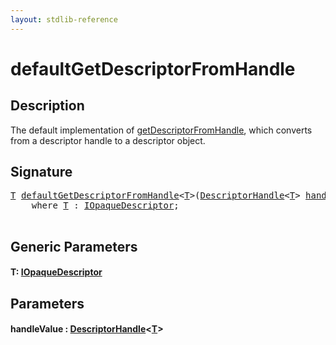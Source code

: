 ```yaml
---
layout: stdlib-reference
---
```


# defaultGetDescriptorFromHandle

## Description

The default implementation of <span class='code'><a href="getdescriptorfromhandle-3dh.html">getDescriptorFromHandle</a></span>, which converts from a descriptor handle
to a descriptor object.




## Signature 

<pre>
<a href="defaultgetdescriptorfromhandle-7ako.html#typeparam-T" class="code_type">T</a> <a href="defaultgetdescriptorfromhandle-7ako.html">defaultGetDescriptorFromHandle</a>&lt;<a href="defaultgetdescriptorfromhandle-7ako.html#typeparam-T" class="code_type">T</a>&gt;(<a href="../types/descriptorhandle-0a/index.html" class="code_type">DescriptorHandle</a>&lt;<a href="defaultgetdescriptorfromhandle-7ako.html#typeparam-T" class="code_type">T</a>&gt; <a href="defaultgetdescriptorfromhandle-7ako.html#decl-handleValue" class="code_param">handleValue</a>)
    <span class='code_keyword'>where</span> <a href="defaultgetdescriptorfromhandle-7ako.html#typeparam-T" class="code_type">T</a> : <a href="../interfaces/iopaquedescriptor-017/index.html" class="code_type">IOpaqueDescriptor</a>;

</pre>

## Generic Parameters

####  <a id="typeparam-T"></a>T: [IOpaqueDescriptor](../interfaces/iopaquedescriptor-017/index.html)

## Parameters

####  <a id="decl-handleValue"></a>handleValue  : [DescriptorHandle](../types/descriptorhandle-0a/index.html)\<[T](../types/descriptorhandle-0a/index.html#typeparam-T)\>

